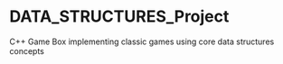 # DATA_STRUCTURES_Project
C++ Game Box implementing classic games using core data structures concepts
